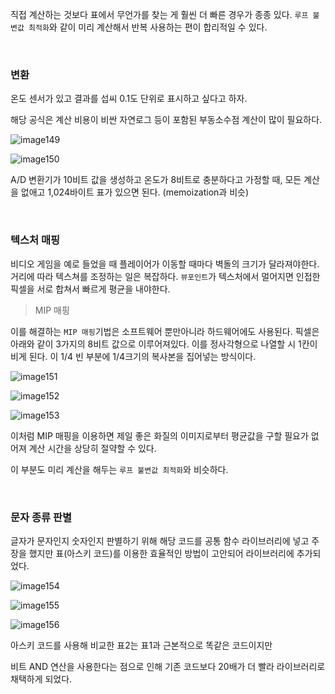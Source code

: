 직접 계산하는 것보다 표에서 무언가를 찾는 게 훨씬 더 빠른 경우가 종종 있다. `루프 불변값 최적화`와 같이 미리 계산해서 반복 사용하는 편이 합리적일 수 있다.

<br>

### 변환

온도 센서가 있고 결과를 섭씨 0.1도 단위로 표시하고 싶다고 하자.

해당 공식은 계산 비용이 비싼 자연로그 등이 포함된 부동소수점 계산이 많이 필요하다.

![image149](https://github.com/user-attachments/assets/3a3b229e-62bc-4282-ad6f-347c0ca53d44)

![image150](https://github.com/user-attachments/assets/918c42a5-5da5-4fb3-a401-afc0934c50ef)

A/D 변환기가 10비트 값을 생성하고 온도가 8비트로 충분하다고 가정할 때, 모든 계산을 없애고 1,024바이트 표가 있으면 된다. (memoization과 비슷)

<br>

### 텍스처 매핑

비디오 게임을 예로 들었을 때 플레이어가 이동할 때마다 벽돌의 크기가 달라져야한다. 거리에 따라 텍스쳐를 조정하는 일은 복잡하다. `뷰포인트`가 텍스처에서 멀어지면 인접한 픽셀을 서로 합쳐서 빠르게 평균을 내야한다.

> MIP 매핑

이를 해결하는 `MIP 매핑`기법은 소프트웨어 뿐만아니라 하드웨어에도 사용된다. 픽셀은 아래와 같이 3가지의 8비트 값으로 이루어져있다. 이를 정사각형으로 나열할 시 1칸이 비게 된다. 이 1/4 빈 부분에 1/4크기의 복사본을 집어넣는 방식이다.

![image151](https://github.com/user-attachments/assets/fe8b7895-03e9-4a94-b55c-760a23928a90)

![image152](https://github.com/user-attachments/assets/008fb015-cd1c-4eb8-9683-543f4bb1c564)

![image153](https://github.com/user-attachments/assets/83007d6b-9d8a-4dc9-be04-61dc54972a0b)

이처럼 MIP 매핑을 이용하면 제일 좋은 화질의 이미지로부터 평균값을 구할 필요가 없어져 계산 시간을 상당히 절약할 수 있다.

이 부분도 미리 계산을 해두는 `루프 불변값 최적화`와 비슷하다.

<br>

### 문자 종류 판별

글자가 문자인지 숫자인지 판별하기 위해 해당 코드를 공통 함수 라이브러리에 넣고 주장을 했지만 표(아스키 코드)를 이용한 효율적인 방법이 고안되어 라이브러리에 추가되었다.

![image154](https://github.com/user-attachments/assets/15aa7df0-b38b-41e6-ad64-dd3d17cf2a08)

![image155](https://github.com/user-attachments/assets/c05da5d9-f4dc-43c9-a988-eeb9cf5799b6)

![image156](https://github.com/user-attachments/assets/76a2b5e1-c63d-48d5-a784-bfc567d456a3)

아스키 코드를 사용해 비교한 표2는 표1과 근본적으로 똑같은 코드이지만

비트 AND 연산을 사용한다는 점으로 인해 기존 코드보다 20배가 더 빨라 라이브러리로 채택하게 되었다.